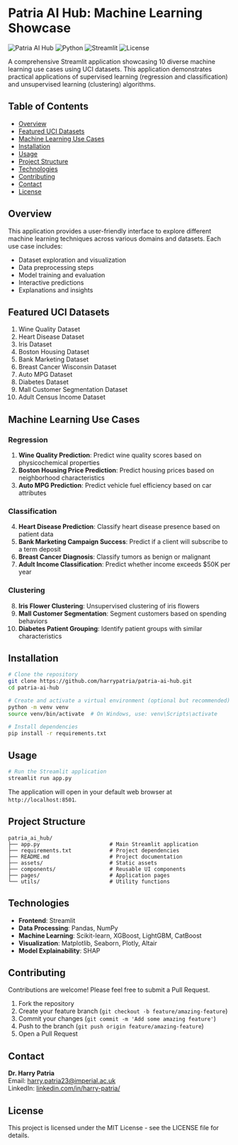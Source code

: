 # Patria AI Hub: Machine Learning Showcase

![Patria AI Hub](https://img.shields.io/badge/Patria-AI%20Hub-blue)
![Python](https://img.shields.io/badge/Python-3.9%2B-brightgreen)
![Streamlit](https://img.shields.io/badge/Streamlit-1.30.0-red)
![License](https://img.shields.io/badge/License-MIT-green)

A comprehensive Streamlit application showcasing 10 diverse machine learning use cases using UCI datasets. This application demonstrates practical applications of supervised learning (regression and classification) and unsupervised learning (clustering) algorithms.

## Table of Contents
- [Overview](#overview)
- [Featured UCI Datasets](#featured-uci-datasets)
- [Machine Learning Use Cases](#machine-learning-use-cases)
- [Installation](#installation)
- [Usage](#usage)
- [Project Structure](#project-structure)
- [Technologies](#technologies)
- [Contributing](#contributing)
- [Contact](#contact)
- [License](#license)

## Overview

This application provides a user-friendly interface to explore different machine learning techniques across various domains and datasets. Each use case includes:
- Dataset exploration and visualization
- Data preprocessing steps
- Model training and evaluation
- Interactive predictions
- Explanations and insights

## Featured UCI Datasets

1. Wine Quality Dataset
2. Heart Disease Dataset
3. Iris Dataset
4. Boston Housing Dataset
5. Bank Marketing Dataset
6. Breast Cancer Wisconsin Dataset
7. Auto MPG Dataset
8. Diabetes Dataset
9. Mall Customer Segmentation Dataset
10. Adult Census Income Dataset

## Machine Learning Use Cases

### Regression
1. **Wine Quality Prediction**: Predict wine quality scores based on physicochemical properties
2. **Boston Housing Price Prediction**: Predict housing prices based on neighborhood characteristics
3. **Auto MPG Prediction**: Predict vehicle fuel efficiency based on car attributes

### Classification
4. **Heart Disease Prediction**: Classify heart disease presence based on patient data
5. **Bank Marketing Campaign Success**: Predict if a client will subscribe to a term deposit
6. **Breast Cancer Diagnosis**: Classify tumors as benign or malignant
7. **Adult Income Classification**: Predict whether income exceeds $50K per year

### Clustering
8. **Iris Flower Clustering**: Unsupervised clustering of iris flowers
9. **Mall Customer Segmentation**: Segment customers based on spending behaviors
10. **Diabetes Patient Grouping**: Identify patient groups with similar characteristics

## Installation

```bash
# Clone the repository
git clone https://github.com/harrypatria/patria-ai-hub.git
cd patria-ai-hub

# Create and activate a virtual environment (optional but recommended)
python -m venv venv
source venv/bin/activate  # On Windows, use: venv\Scripts\activate

# Install dependencies
pip install -r requirements.txt
```

## Usage

```bash
# Run the Streamlit application
streamlit run app.py
```

The application will open in your default web browser at `http://localhost:8501`.

## Project Structure

```
patria_ai_hub/
├── app.py                      # Main Streamlit application
├── requirements.txt            # Project dependencies
├── README.md                   # Project documentation
├── assets/                     # Static assets
├── components/                 # Reusable UI components
├── pages/                      # Application pages
└── utils/                      # Utility functions
```

## Technologies

- **Frontend**: Streamlit
- **Data Processing**: Pandas, NumPy
- **Machine Learning**: Scikit-learn, XGBoost, LightGBM, CatBoost
- **Visualization**: Matplotlib, Seaborn, Plotly, Altair
- **Model Explainability**: SHAP

## Contributing

Contributions are welcome! Please feel free to submit a Pull Request.

1. Fork the repository
2. Create your feature branch (`git checkout -b feature/amazing-feature`)
3. Commit your changes (`git commit -m 'Add some amazing feature'`)
4. Push to the branch (`git push origin feature/amazing-feature`)
5. Open a Pull Request

## Contact

**Dr. Harry Patria**  
Email: harry.patria23@imperial.ac.uk  
LinkedIn: [linkedin.com/in/harry-patria/](https://linkedin.com/in/harry-patria/)

## License

This project is licensed under the MIT License - see the LICENSE file for details.
